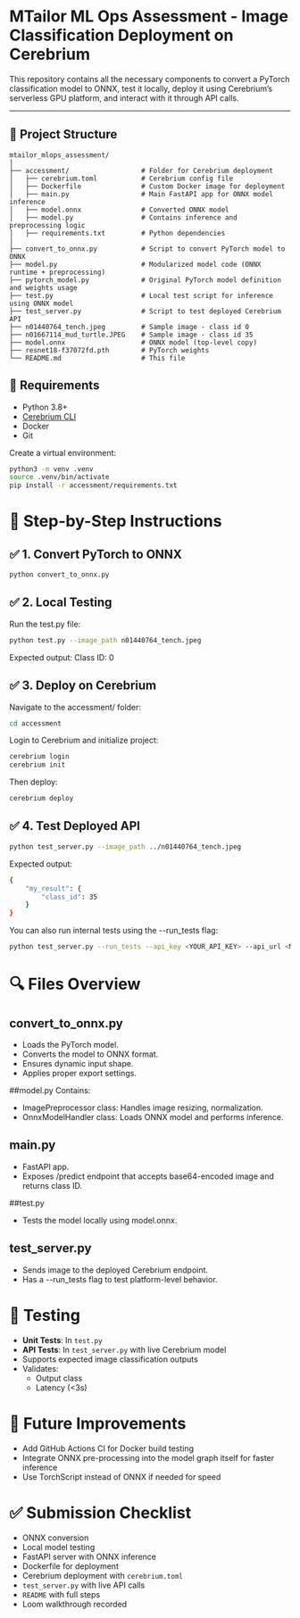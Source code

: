 # MTailor ML Ops Assessment - Image Classification Deployment on Cerebrium

This repository contains all the necessary components to convert a PyTorch classification model to ONNX, test it locally, deploy it using Cerebrium’s serverless GPU platform, and interact with it through API calls.

---

## 🚀 Project Structure

```
mtailor_mlops_assessment/
│
├── accessment/                  # Folder for Cerebrium deployment
│   ├── cerebrium.toml           # Cerebrium config file
│   ├── Dockerfile               # Custom Docker image for deployment
│   ├── main.py                  # Main FastAPI app for ONNX model inference
│   ├── model.onnx               # Converted ONNX model
│   ├── model.py                 # Contains inference and preprocessing logic
│   ├── requirements.txt         # Python dependencies
│
├── convert_to_onnx.py           # Script to convert PyTorch model to ONNX
├── model.py                     # Modularized model code (ONNX runtime + preprocessing)
├── pytorch_model.py             # Original PyTorch model definition and weights usage
├── test.py                      # Local test script for inference using ONNX model
├── test_server.py               # Script to test deployed Cerebrium API
├── n01440764_tench.jpeg         # Sample image - class id 0
├── n01667114_mud_turtle.JPEG    # Sample image - class id 35
├── model.onnx                   # ONNX model (top-level copy)
├── resnet18-f37072fd.pth        # PyTorch weights
└── README.md                    # This file
```


## 📌 Requirements

- Python 3.8+
- [Cerebrium CLI](https://docs.cerebrium.ai/)
- Docker
- Git

Create a virtual environment:

```bash
python3 -m venv .venv
source .venv/bin/activate
pip install -r accessment/requirements.txt
```


# 🔧 Step-by-Step Instructions

## ✅ 1. Convert PyTorch to ONNX

```bash
python convert_to_onnx.py
 ```
 ## ✅ 2. Local Testing
 Run the test.py file:

```bash
python test.py --image_path n01440764_tench.jpeg
```
Expected output:
Class ID: 0

## ✅ 3. Deploy on Cerebrium
Navigate to the accessment/ folder:
```bash
cd accessment
```
Login to Cerebrium and initialize project:
```bash
cerebrium login
cerebrium init
```
Then deploy:
```bash
cerebrium deploy
```
## ✅ 4. Test Deployed API
```bash
python test_server.py --image_path ../n01440764_tench.jpeg
```
Expected output:
```bash
{
    "my_result": {
        "class_id": 35
    }
}
```
You can also run internal tests using the --run_tests flag:
```bash
python test_server.py --run_tests --api_key <YOUR_API_KEY> --api_url <MODEL_API_URL>
```
# 🔍 Files Overview
## convert_to_onnx.py
- Loads the PyTorch model.
- Converts the model to ONNX format.
- Ensures dynamic input shape.
- Applies proper export settings.

##model.py
Contains:

- ImagePreprocessor class: Handles image resizing, normalization.
- OnnxModelHandler class: Loads ONNX model and performs inference.

## main.py
- FastAPI app.
- Exposes /predict endpoint that accepts base64-encoded image and returns class ID.

##test.py
- Tests the model locally using model.onnx.

## test_server.py
- Sends image to the deployed Cerebrium endpoint.
- Has a --run_tests flag to test platform-level behavior.

# 🧪 Testing
- **Unit Tests**: In `test.py`
- **API Tests**: In `test_server.py` with live Cerebrium model
- Supports expected image classification outputs
- Validates:
  - Output class
  - Latency (<3s)

# 🔁 Future Improvements
- Add GitHub Actions CI for Docker build testing
- Integrate ONNX pre-processing into the model graph itself for faster inference
- Use TorchScript instead of ONNX if needed for speed

# ✅ Submission Checklist
- ONNX conversion
- Local model testing
- FastAPI server with ONNX inference
- Dockerfile for deployment
- Cerebrium deployment with `cerebrium.toml`
- `test_server.py` with live API calls
- `README` with full steps
- Loom walkthrough recorded





